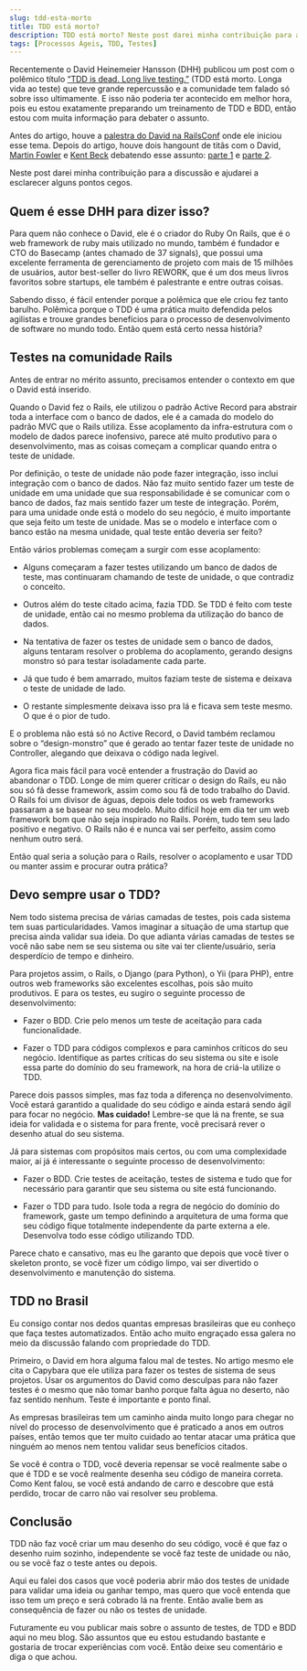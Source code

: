 ```yaml
---
slug: tdd-esta-morto
title: TDD está morto?
description: TDD está morto? Neste post darei minha contribuição para a discussão e ajudarei a esclarecer alguns pontos cegos.
tags: [Processos Ágeis, TDD, Testes]
---
```


Recentemente o David Heinemeier Hansson (DHH) publicou um post com o polêmico título [“TDD is dead. Long live testing.”](http://david.heinemeierhansson.com/2014/tdd-is-dead-long-live-testing.html) (TDD está morto. Longa vida ao teste) que teve grande repercussão e a comunidade tem falado só sobre isso ultimamente. E isso não poderia ter acontecido em melhor hora, pois eu estou exatamente preparando um treinamento de TDD e BDD, então estou com muita informação para debater o assunto.

<!--truncate-->

Antes do artigo, houve a [palestra do David na RailsConf](http://youtu.be/9LfmrkyP81M) onde ele iniciou esse tema. Depois do artigo, houve dois hangount de titãs com o David, [Martin Fowler](https://martinfowler.com/) e [Kent Beck](https://www.kentbeck.com/) debatendo esse assunto: [parte 1](http://www.youtube.com/watch?v=z9quxZsLcfo&feature=share) e [parte 2](http://www.youtube.com/watch?v=JoTB2mcjU7w&feature=share).

Neste post darei minha contribuição para a discussão e ajudarei a esclarecer alguns pontos cegos.

## Quem é esse DHH para dizer isso?

Para quem não conhece o David, ele é o criador do Ruby On Rails, que é o web framework de ruby mais utilizado no mundo, também é fundador e CTO do Basecamp (antes chamado de 37 signals), que possui uma excelente ferramenta de gerenciamento de projeto com mais de 15 milhões de usuários, autor best-seller do livro REWORK, que é um dos meus livros favoritos sobre startups, ele também é palestrante e entre outras coisas.

Sabendo disso, é fácil entender porque a polêmica que ele criou fez tanto barulho. Polêmica porque o TDD é uma prática muito defendida pelos agilistas e trouxe grandes benefícios para o processo de desenvolvimento de software no mundo todo. Então quem está certo nessa história?

## Testes na comunidade Rails

Antes de entrar no mérito assunto, precisamos entender o contexto em que o David está inserido.

Quando o David fez o Rails, ele utilizou o padrão Active Record para abstrair toda a interface com o banco de dados, ele é a camada do modelo do padrão MVC que o Rails utiliza. Esse acoplamento da infra-estrutura com o modelo de dados parece inofensivo, parece até muito produtivo para o desenvolvimento, mas as coisas começam a complicar quando entra o teste de unidade.

Por definição, o teste de unidade não pode fazer integração, isso inclui integração com o banco de dados. Não faz muito sentido fazer um teste de unidade em uma unidade que sua responsabilidade é se comunicar com o banco de dados, faz mais sentido fazer um teste de integração. Porém, para uma unidade onde está o modelo do seu negócio, é muito importante que seja feito um teste de unidade. Mas se o modelo e interface com o banco estão na mesma unidade, qual teste então deveria ser feito?

Então vários problemas começam a surgir com esse acoplamento:

- Alguns começaram a fazer testes utilizando um banco de dados de teste, mas continuaram  chamando de teste de unidade, o que contradiz o conceito.
  
- Outros além do teste citado acima, fazia TDD. Se TDD é feito com teste de unidade, então cai no mesmo problema da utilização do banco de dados.
  
- Na tentativa de fazer os testes de unidade sem o banco de dados, alguns tentaram resolver o problema do acoplamento, gerando designs monstro só para testar isoladamente cada parte.
  
- Já que tudo é bem amarrado, muitos faziam teste de sistema e deixava o teste de unidade de lado.
  
- O restante simplesmente deixava isso pra lá e ficava sem teste mesmo. O que é o pior de tudo.

E o problema não está só no Active Record, o David também reclamou sobre o “design-monstro” que é gerado ao tentar fazer teste de unidade no Controller, alegando que deixava o código nada legível.

Agora fica mais fácil para você entender a frustração do David ao abandonar o TDD. Longe de mim querer criticar o design do Rails, eu não sou só fã desse framework, assim como sou fã de todo trabalho do David. O Rails foi um divisor de águas, depois dele todos os web frameworks passaram a se basear no seu modelo. Muito difícil hoje em dia ter um web framework bom que não seja inspirado no Rails. Porém, tudo tem seu lado positivo e negativo. O Rails não é e nunca vai ser perfeito, assim como nenhum outro será.

Então qual seria a solução para o Rails, resolver o acoplamento e usar TDD ou manter assim e procurar outra prática?

## Devo sempre usar o TDD?

Nem todo sistema precisa de várias camadas de testes, pois cada sistema tem suas particularidades. Vamos imaginar a situação de uma startup que precisa ainda validar sua ideia. Do que adianta várias camadas de testes se você não sabe nem se seu sistema ou site vai ter cliente/usuário, seria desperdício de tempo e dinheiro.

Para projetos assim, o Rails, o Django (para Python), o Yii (para PHP), entre outros web frameworks são excelentes escolhas, pois são muito produtivos. E para os testes, eu sugiro o seguinte processo de desenvolvimento:

- Fazer o BDD. Crie pelo menos um teste de aceitação para cada funcionalidade.

- Fazer o TDD para códigos complexos e para caminhos críticos do seu negócio. Identifique as partes críticas do seu sistema ou site e isole essa parte do domínio do seu framework, na hora de criá-la utilize o TDD.

Parece dois passos simples, mas faz toda a diferença no desenvolvimento. Você estará garantido a qualidade do seu código e ainda estará sendo ágil para focar no negócio. **Mas cuidado!** Lembre-se que lá na frente, se sua ideia for validada e o sistema for para frente, você precisará rever o desenho atual do seu sistema.

Já para sistemas com propósitos mais certos, ou com uma complexidade maior, aí já é interessante o seguinte processo de desenvolvimento:

- Fazer o BDD. Crie testes de aceitação, testes de sistema e tudo que for necessário para garantir que seu sistema ou site está funcionando.

- Fazer o TDD para tudo. Isole toda a regra de negócio do domínio do framework, gaste um tempo definindo a arquitetura de uma forma que seu código fique totalmente independente da parte externa a ele. Desenvolva todo esse código utilizando TDD.

Parece chato e cansativo, mas eu lhe garanto que depois que você tiver o skeleton pronto, se você fizer um código limpo, vai ser divertido o desenvolvimento e manutenção do sistema.

## TDD no Brasil

Eu consigo contar nos dedos quantas empresas brasileiras que eu conheço que faça testes automatizados. Então acho muito engraçado essa galera no meio da discussão falando com propriedade do TDD.

Primeiro, o David em hora alguma falou mal de testes. No artigo mesmo ele cita o Capybara que ele utiliza para fazer os testes de sistema de seus projetos. Usar os argumentos do David como desculpas para não fazer testes é o mesmo que não tomar banho porque falta água no deserto, não faz sentido nenhum. Teste é importante e ponto final.

As empresas brasileiras tem um caminho ainda muito longo para chegar no nível do processo de desenvolvimento que é praticado a anos em outros países, então temos que ter muito cuidado ao tentar atacar uma prática que ninguém ao menos nem tentou validar seus benefícios citados.

Se você é contra o TDD, você deveria repensar se você realmente sabe o que é TDD e se você realmente desenha seu código de maneira correta. Como Kent falou, se você está andando de carro e descobre que está perdido, trocar de carro não vai resolver seu problema.

## Conclusão

TDD não faz você criar um mau desenho do seu código, você é que faz o desenho ruim sozinho, independente se você faz teste de unidade ou não, ou se você faz o teste antes ou depois.

Aqui eu falei dos casos que você poderia abrir mão dos testes de unidade para validar uma ideia ou ganhar tempo, mas quero que você entenda que isso tem um preço e será cobrado lá na frente. Então avalie bem as consequência de fazer ou não os testes de unidade.

Futuramente eu vou publicar mais sobre o assunto de testes, de TDD e BDD aqui no meu blog. São assuntos que eu estou estudando bastante e gostaria de trocar experiências com você. Então deixe seu comentário e diga o que achou.
